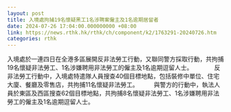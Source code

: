 ```yaml
---
layout: post
title: 入境處拘捕19名懷疑黑工1名涉聘案僱主及1名逾期居留者
date: 2024-07-26 17:04:00.000000000 +08:00
link: https://news.rthk.hk/rthk/ch/component/k2/1763291-20240726.htm
categories: rthk
---
```


入境處於一連四日在全港多區展開反非法勞工行動，又聯同警方採取行動，共拘捕19名懷疑非法勞工、1名涉嫌聘用非法勞工的僱主及1名逾期逗留人士。
　　　
反非法勞工行動中，入境處特遣隊人員搜查40個目標地點，包括裝修中單位、住宅大廈、餐廳及零售店，共拘捕11名懷疑非法勞工。
　　 
與警方的行動中，執法人員於東區及西區搜查62個目標地點，共拘捕8名懷疑非法勞工、1名涉嫌聘用非法勞工的僱主及1名逾期逗留人士。
